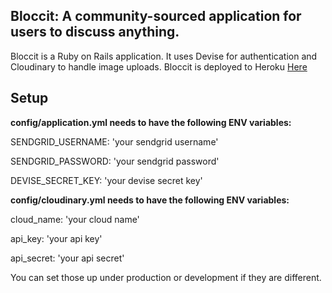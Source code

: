 ## Bloccit: A community-sourced application for users to discuss anything.

Bloccit is a Ruby on Rails application. It uses Devise for authentication and Cloudinary to handle image uploads.
Bloccit is deployed to Heroku [Here](http://devtheory-bloccit.herokuapp.com)

Setup
---

**config/application.yml needs to have the following ENV variables:**

SENDGRID_USERNAME: 'your sendgrid username'

SENDGRID_PASSWORD: 'your sendgrid password'

DEVISE_SECRET_KEY: 'your devise secret key'

**config/cloudinary.yml needs to have the following ENV variables:**

cloud_name: 'your cloud name'

api_key: 'your api key'

api_secret: 'your api secret'

You can set those up under production or development if they are different.